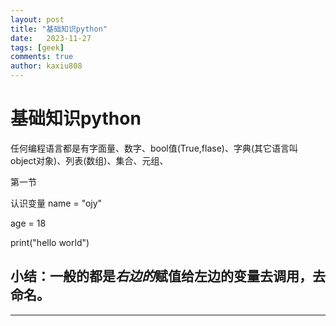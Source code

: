 ```yaml
---
layout: post
title: "基础知识python"
date:   2023-11-27
tags: [geek]
comments: true
author: kaxiu808  
---
```

# 基础知识python

任何编程语言都是有字面量、数字、bool值(True,flase)、字典(其它语言叫 object对象)、列表(数组)、集合、元组、

第一节

认识变量
name = "ojy"

age = 18

print("hello world")

小结：一般的都是*右边的*赋值给左边的变量去调用，去命名。
--
-----



<!--stackedit_data:
eyJoaXN0b3J5IjpbMjA5NjcwOTk2MSwtMTMwMzAwMTkxM119
-->
